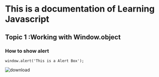 #  This is a documentation of Learning Javascript
## Topic 1 :Working with Window.object
### How to show alert

```
window.alert('This is a Alert Box');
```
![download](https://user-images.githubusercontent.com/95132786/143727876-564f6a79-f23b-4c92-bfeb-0a79b48aed31.png)
